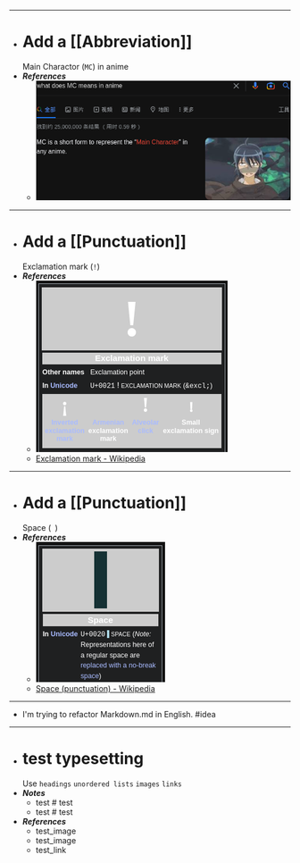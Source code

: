 - ---
- # Add a [[Abbreviation]]
  Main Charactor (`MC`) in anime
- ***References***
	- ![image.png](../assets/image_1667899830234_0.png)
- ---
- # Add a [[Punctuation]]
  Exclamation mark (`!`)
- ***References***
	- ![image.png](../assets/image_1667896062815_0.png)
	- [Exclamation mark - Wikipedia](https://en.wikipedia.org/wiki/Exclamation_mark)
- ---
- # Add a [[Punctuation]]
  Space (` `)
- ***References***
	- ![image.png](../assets/image_1667881614863_0.png)
	- [Space (punctuation) - Wikipedia](https://en.wikipedia.org/wiki/Space_(punctuation))
- ---
- I'm trying to refactor Markdown.md in English. #idea
- ---
- # test typesetting
  Use `headings` `unordered lists` `images` `links`
- ***Notes***
	- test # test
	- test # test
- ***References***
	- test_image
	- test_image
	- test_link